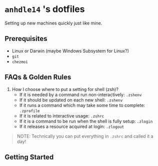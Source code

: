 # `anhdle14` 's dotfiles

Setting up new machines quickly just like mine.

## Prerequisites

- Linux or Darwin (maybe Windows Subsystem for Linux?)
- `git`
- `chezmoi`

## FAQs & Golden Rules

1. How I choose where to put a setting for shell (zsh)?
   - If it is needed by a command run non-interactively: `.zshenv`
   - If it should be updated on each new shell: `.zshenv`
   - If it runs a command which may take some time to complete: `.zprofile`
   - If it is related to interactive usage: `.zshrc`
   - If it is a command to be run when the shell is fully setup: `.zlogin`
   - If it releases a resource acquired at login: `.zlogout`

> NOTE: Technically you can put everything in `.zshrc` and called it a day!

## Getting Started
